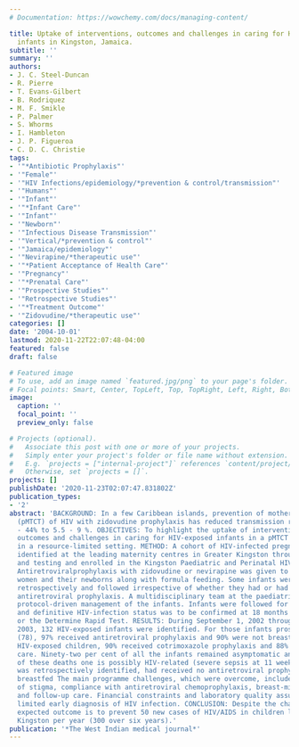 ```yaml
---
# Documentation: https://wowchemy.com/docs/managing-content/

title: Uptake of interventions, outcomes and challenges in caring for HIV-exposed
  infants in Kingston, Jamaica.
subtitle: ''
summary: ''
authors:
- J. C. Steel-Duncan
- R. Pierre
- T. Evans-Gilbert
- B. Rodriquez
- M. F. Smikle
- P. Palmer
- S. Whorms
- I. Hambleton
- J. P. Figueroa
- C. D. C. Christie
tags:
- '"*Antibiotic Prophylaxis"'
- '"Female"'
- '"HIV Infections/epidemiology/*prevention & control/transmission"'
- '"Humans"'
- '"Infant"'
- '"*Infant Care"'
- '"Infant"'
- '"Newborn"'
- '"Infectious Disease Transmission"'
- '"Vertical/*prevention & control"'
- '"Jamaica/epidemiology"'
- '"Nevirapine/*therapeutic use"'
- '"*Patient Acceptance of Health Care"'
- '"Pregnancy"'
- '"*Prenatal Care"'
- '"Prospective Studies"'
- '"Retrospective Studies"'
- '"*Treatment Outcome"'
- '"Zidovudine/*therapeutic use"'
categories: []
date: '2004-10-01'
lastmod: 2020-11-22T22:07:48-04:00
featured: false
draft: false

# Featured image
# To use, add an image named `featured.jpg/png` to your page's folder.
# Focal points: Smart, Center, TopLeft, Top, TopRight, Left, Right, BottomLeft, Bottom, BottomRight.
image:
  caption: ''
  focal_point: ''
  preview_only: false

# Projects (optional).
#   Associate this post with one or more of your projects.
#   Simply enter your project's folder or file name without extension.
#   E.g. `projects = ["internal-project"]` references `content/project/deep-learning/index.md`.
#   Otherwise, set `projects = []`.
projects: []
publishDate: '2020-11-23T02:07:47.831802Z'
publication_types:
- '2'
abstract: 'BACKGROUND: In a few Caribbean islands, prevention of mother-to-child transmission
  (pMTCT) of HIV with zidovudine prophylaxis has reduced transmission rates from 27
  - 44% to 5.5 - 9 %. OBJECTIVES: To highlight the uptake of interventions, preliminary
  outcomes and challenges in caring for HIV-exposed infants in a pMTCT HIVprogramme
  in a resource-limited setting. METHOD: A cohort of HIV-infected pregnant women were
  identified at the leading maternity centres in Greater Kingston through HIV counselling
  and testing and enrolled in the Kingston Paediatric and Perinatal HIV/AIDS Programme.
  Antiretroviralprophylaxis with zidovudine or nevirapine was given to the HIV-positive
  women and their newborns along with formula feeding. Some infants were enrolled
  retrospectively and followed irrespective of whether they had or had not received
  antiretroviral prophylaxis. A multidisciplinary team at the paediatric centres supervised
  protocol-driven management of the infants. Infants were followed for clinical progress
  and definitive HIV-infection status was to be confirmed at 18 months of age by ELISA
  or the Determine Rapid Test. RESULTS: During September 1, 2002 through August 31,
  2003, 132 HIV-exposed infants were identified. For those infants prospectively enrolled
  (78), 97% received antiretroviral prophylaxis and 90% were not breastfed For all
  HIV-exposed children, 90% received cotrimoxazole prophylaxis and 88% continued follow-up
  care. Ninety-two per cent of all the infants remained asymptomatic and five died;
  of these deaths one is possibly HIV-related (severe sepsis at 11 weeks). This infant
  was retrospectively identified, had received no antiretroviral prophylaxis and was
  breastfed The main programme challenges, which were overcome, included the impact
  of stigma, compliance with antiretroviral chemoprophylaxis, breast-milk substitution
  and follow-up care. Financial constraints and laboratory quality assurance issues
  limited early diagnosis of HIV infection. CONCLUSION: Despite the challenges, the
  expected outcome is to prevent 50 new cases of HIV/AIDS in children living in Greater
  Kingston per year (300 over six years).'
publication: '*The West Indian medical journal*'
---
```

